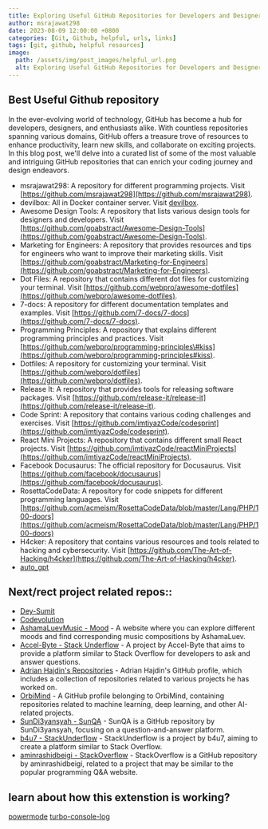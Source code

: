 ```yaml
---
title: Exploring Useful GitHub Repositories for Developers and Designers
author: msrajawat298
date: 2023-08-09 12:00:00 +0800
categories: [Git, Github, helpful, urls, links]
tags: [git, github, helpful resources]
image:
  path: /assets/img/post_images/helpful_url.png
  alt: Exploring Useful GitHub Repositories for Developers and Designers
---
```


## Best Useful Github repository

In the ever-evolving world of technology, GitHub has become a hub for developers, designers, and enthusiasts alike. With countless repositories spanning various domains, GitHub offers a treasure trove of resources to enhance productivity, learn new skills, and collaborate on exciting projects. In this blog post, we'll delve into a curated list of some of the most valuable and intriguing GitHub repositories that can enrich your coding journey and design endeavors.



* msrajawat298: A repository for different programming projects. Visit [https://github.com/msrajawat298](https://github.com/msrajawat298).
* devilbox: All in Docker container server. Visit [devilbox](https://github.com/cytopia/devilbox.git).
* Awesome Design Tools: A repository that lists various design tools for designers and developers. Visit [https://github.com/goabstract/Awesome-Design-Tools](https://github.com/goabstract/Awesome-Design-Tools).
* Marketing for Engineers: A repository that provides resources and tips for engineers who want to improve their marketing skills. Visit [https://github.com/goabstract/Marketing-for-Engineers](https://github.com/goabstract/Marketing-for-Engineers).
* Dot Files: A repository that contains different dot files for customizing your terminal. Visit [https://github.com/webpro/awesome-dotfiles](https://github.com/webpro/awesome-dotfiles).
* 7-docs: A repository for different documentation templates and examples. Visit [https://github.com/7-docs/7-docs](https://github.com/7-docs/7-docs).
* Programming Principles: A repository that explains different programming principles and practices. Visit [https://github.com/webpro/programming-principles\#kiss](https://github.com/webpro/programming-principles#kiss).
* Dotfiles: A repository for customizing your terminal. Visit [https://github.com/webpro/dotfiles](https://github.com/webpro/dotfiles).
* Release It: A repository that provides tools for releasing software packages. Visit [https://github.com/release-it/release-it](https://github.com/release-it/release-it).
* Code Sprint: A repository that contains various coding challenges and exercises. Visit [https://github.com/imtiyazCode/codesprint](https://github.com/imtiyazCode/codesprint).
* React Mini Projects: A repository that contains different small React projects. Visit [https://github.com/imtiyazCode/reactMiniProjects](https://github.com/imtiyazCode/reactMiniProjects).
* Facebook Docusaurus: The official repository for Docusaurus. Visit [https://github.com/facebook/docusaurus](https://github.com/facebook/docusaurus).
* RosettaCodeData: A repository for code snippets for different programming languages. Visit [https://github.com/acmeism/RosettaCodeData/blob/master/Lang/PHP/100-doors](https://github.com/acmeism/RosettaCodeData/blob/master/Lang/PHP/100-doors)  
* H4cker: A repository that contains various resources and tools related to hacking and cybersecurity. Visit [https://github.com/The-Art-of-Hacking/h4cker](https://github.com/The-Art-of-Hacking/h4cker).
* [auto_gpt](https://news.agpt.co/)
## Next/rect project related repos::
* [Dey-Sumit](https://github.com/Dey-Sumit)
* [Codevolution](https://github.com/gopinav)
* [AshamaLuevMusic - Mood](https://www.ashamaluevmusic.com/mood) - A website where you can explore different moods and find corresponding music compositions by AshamaLuev.
* [Accel-Byte - Stack Underflow](https://github.com/Accel-Byte/Stack-Underflow) - A project by Accel-Byte that aims to provide a platform similar to Stack Overflow for developers to ask and answer questions.
* [Adrian Hajdin's Repositories](https://github.com/adrianhajdin?tab=repositories) - Adrian Hajdin's GitHub profile, which includes a collection of repositories related to various projects he has worked on.
* [OrbiMind](https://github.com/orbimind/) - A GitHub profile belonging to OrbiMind, containing repositories related to machine learning, deep learning, and other AI-related projects.
* [SunDi3yansyah - SunQA](https://github.com/SunDi3yansyah/SunQA) - SunQA is a GitHub repository by SunDi3yansyah, focusing on a question-and-answer platform.
* [b4u7 - StackUnderflow](https://github.com/b4u7/StackUnderflow) - StackUnderflow is a project by b4u7, aiming to create a platform similar to Stack Overflow.
* [aminrashidbeigi - StackOverflow](https://github.com/aminrashidbeigi/stackoverflow) - StackOverflow is a GitHub repository by aminrashidbeigi, related to a project that may be similar to the popular programming Q&A website.

## learn about how this extenstion is working?
[powermode](https://github.com/hoovercj)
[turbo-console-log](https://github.com/Chakroun-Anas/turbo-console-log)
